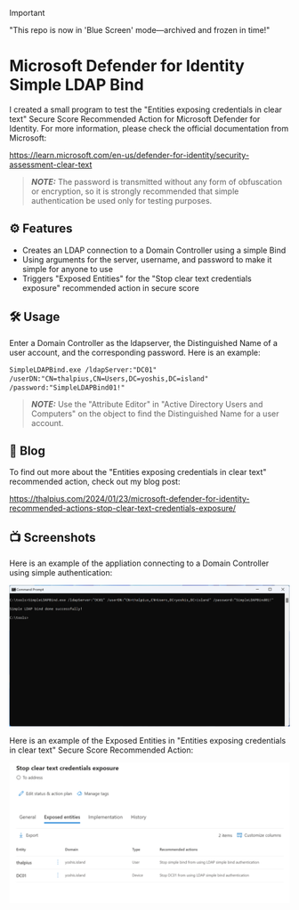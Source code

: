 > [!IMPORTANT]
> "This repo is now in 'Blue Screen' mode—archived and frozen in time!"

# Microsoft Defender for Identity Simple LDAP Bind

I created a small program to test the "Entities exposing credentials in clear text" Secure Score Recommended Action for Microsoft Defender for Identity. For more information, please check the official documentation from Microsoft:

https://learn.microsoft.com/en-us/defender-for-identity/security-assessment-clear-text

> **_NOTE:_** The password is transmitted without any form of obfuscation or encryption, so it is strongly recommended that simple authentication be used only for testing purposes.

## ⚙️ Features

- Creates an LDAP connection to a Domain Controller using a simple Bind
- Using arguments for the server, username, and password to make it simple for anyone to use
- Triggers "Exposed Entities" for the "Stop clear text credentials exposure" recommended action in secure score

## 🛠️ Usage

Enter a Domain Controller as the ldapserver, the Distinguished Name of a user account, and the corresponding password. Here is an example:
````
SimpleLDAPBind.exe /ldapServer:"DC01" /userDN:"CN=thalpius,CN=Users,DC=yoshis,DC=island" /password:"SimpleLDAPBind01!"
````

> **_NOTE:_** Use the "Attribute Editor" in "Active Directory Users and Computers" on the object to find the Distinguished Name for a user account.

## 📄 Blog

To find out more about the "Entities exposing credentials in clear text" recommended action, check out my blog post:

https://thalpius.com/2024/01/23/microsoft-defender-for-identity-recommended-actions-stop-clear-text-credentials-exposure/

## 📺 Screenshots
Here is an example of the appliation connecting to a Domain Controller using simple authentication:

![Alt text](/Screenshots/MicrosoftDefenderForIdentitySimpleLDAPBind01.png?raw=true "Microsoft Defender for Identity Simple LDAP Bind")

Here is an example of the Exposed Entities in "Entities exposing credentials in clear text" Secure Score Recommended Action:

![Alt text](/Screenshots/MicrosoftDefenderForIdentitySimpleLDAPBind02.png?raw=true "Microsoft Defender for Identity Exposed Entities")
